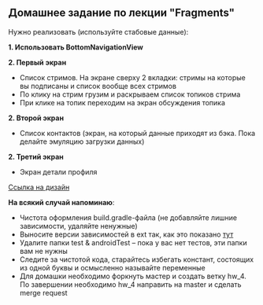 ## Домашнее задание по лекции "Fragments"

Нужно реализовать (используйте стабовые данные):

**1. Использовать BottomNavigationView**

**2. Первый экран**
- Список стримов. На экране сверху 2 вкладки: стримы на которые вы подписаны и список вообще всех стримов
- По клику на стрим грузим и раскрываем список топиков стрима
- При клике на топик переходим на экран обсуждения топика

**2. Второй экран**
- Список контактов (экран, на который данные приходят из бэка. Пока делайте эмуляцию загрузки данных)

**2. Третий экран**
- Экран детали профиля

[Ссылка на дизайн](https://www.figma.com/file/cTA9Cy4ix1VjiW7MgYy5tL/TFS-ANDROID?node-id=0%3A1)

**На всякий случай напоминаю**:
- Чистота оформления build.gradle-файла (не добавляйте лишние зависимости, удаляйте ненужные)
- Выносите версии зависимостей в ext так, как это показано [тут](https://github.com/android/architecture-samples/blob/master/build.gradle)
- Удалите папки test & androidTest – пока у вас нет тестов, эти папки вам не нужны
- Следите за чистотой кода, старайтесь избегать констант, состоящих из одной буквы и осмысленно называйте переменные
- Для домашки необходимо форкнуть мастер и создать ветку hw_4. По завершении необходимо hw_4 направить на master и сделать merge request
